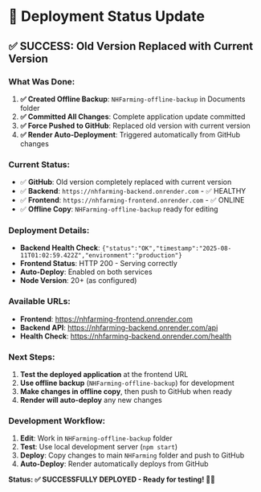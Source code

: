 # 🚀 Deployment Status Update

## ✅ **SUCCESS: Old Version Replaced with Current Version**

### **What Was Done:**
1. **✅ Created Offline Backup**: `NHFarming-offline-backup` in Documents folder
2. **✅ Committed All Changes**: Complete application update committed
3. **✅ Force Pushed to GitHub**: Replaced old version with current version
4. **✅ Render Auto-Deployment**: Triggered automatically from GitHub changes

### **Current Status:**
- ✅ **GitHub**: Old version completely replaced with current version
- ✅ **Backend**: `https://nhfarming-backend.onrender.com` - ✅ HEALTHY
- ✅ **Frontend**: `https://nhfarming-frontend.onrender.com` - ✅ ONLINE
- ✅ **Offline Copy**: `NHFarming-offline-backup` ready for editing

### **Deployment Details:**
- **Backend Health Check**: `{"status":"OK","timestamp":"2025-08-11T01:02:59.422Z","environment":"production"}`
- **Frontend Status**: HTTP 200 - Serving correctly
- **Auto-Deploy**: Enabled on both services
- **Node Version**: 20+ (as configured)

### **Available URLs:**
- **Frontend**: https://nhfarming-frontend.onrender.com
- **Backend API**: https://nhfarming-backend.onrender.com/api
- **Health Check**: https://nhfarming-backend.onrender.com/health

### **Next Steps:**
1. **Test the deployed application** at the frontend URL
2. **Use offline backup** (`NHFarming-offline-backup`) for development
3. **Make changes in offline copy**, then push to GitHub when ready
4. **Render will auto-deploy** any new changes

### **Development Workflow:**
1. **Edit**: Work in `NHFarming-offline-backup` folder
2. **Test**: Use local development server (`npm start`)
3. **Deploy**: Copy changes to main `NHFarming` folder and push to GitHub
4. **Auto-Deploy**: Render automatically deploys from GitHub

**Status: ✅ SUCCESSFULLY DEPLOYED - Ready for testing! 🚜✨** 
